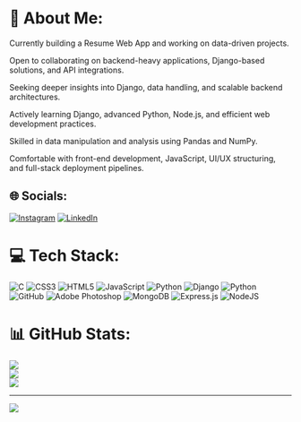 # 💫 About Me:
 Currently building a Resume Web App and working on data-driven projects.

 Open to collaborating on backend-heavy applications, Django-based solutions, and API integrations.

 Seeking deeper insights into Django, data handling, and scalable backend architectures.

 Actively learning Django, advanced Python, Node.js, and efficient web development practices.

 Skilled in data manipulation and analysis using Pandas and NumPy.

 Comfortable with front-end development, JavaScript, UI/UX structuring, and full-stack deployment pipelines.


## 🌐 Socials:
[![Instagram](https://img.shields.io/badge/Instagram-%23E4405F.svg?logo=Instagram&logoColor=white)](https://instagram.com/https://www.instagram.com/ahmed_khan61962/) [![LinkedIn](https://img.shields.io/badge/LinkedIn-%230077B5.svg?logo=linkedin&logoColor=white)](https://linkedin.com/in/https://www.linkedin.com/in/ahmed-rashid-970a68134/) 

# 💻 Tech Stack:
![C](https://img.shields.io/badge/c-%2300599C.svg?style=for-the-badge&logo=c&logoColor=white) ![CSS3](https://img.shields.io/badge/css3-%231572B6.svg?style=for-the-badge&logo=css3&logoColor=white) ![HTML5](https://img.shields.io/badge/html5-%23E34F26.svg?style=for-the-badge&logo=html5&logoColor=white) ![JavaScript](https://img.shields.io/badge/javascript-%23323330.svg?style=for-the-badge&logo=javascript&logoColor=%23F7DF1E) ![Python](https://img.shields.io/badge/python-3670A0?style=for-the-badge&logo=python&logoColor=ffdd54) ![Django](https://img.shields.io/badge/django-%23092E20.svg?style=for-the-badge&logo=django&logoColor=white) ![Python](https://img.shields.io/badge/python-3670A0?style=for-the-badge&logo=python&logoColor=ffdd54) ![GitHub](https://img.shields.io/badge/github-%23121011.svg?style=for-the-badge&logo=github&logoColor=white) ![Adobe Photoshop](https://img.shields.io/badge/adobe%20photoshop-%2331A8FF.svg?style=for-the-badge&logo=adobe%20photoshop&logoColor=white) ![MongoDB](https://img.shields.io/badge/MongoDB-%234ea94b.svg?style=for-the-badge&logo=mongodb&logoColor=white) ![Express.js](https://img.shields.io/badge/express.js-%23404d59.svg?style=for-the-badge&logo=express&logoColor=%2361DAFB) ![NodeJS](https://img.shields.io/badge/node.js-6DA55F?style=for-the-badge&logo=node.js&logoColor=white)
# 📊 GitHub Stats:
![](https://github-readme-stats.vercel.app/api?username=Ahmed-Rashid200307&theme=dark&hide_border=false&include_all_commits=true&count_private=true)<br/>
![](https://github-readme-streak-stats.herokuapp.com/?user=Ahmed-Rashid200307&theme=dark&hide_border=false)<br/>
![](https://github-readme-stats.vercel.app/api/top-langs/?username=Ahmed-Rashid200307&theme=dark&hide_border=false&include_all_commits=true&count_private=true&layout=compact)

---
[![](https://visitcount.itsvg.in/api?id=Ahmed-Rashid200307&icon=0&color=0)](https://visitcount.itsvg.in)

<!-- Proudly created with GPRM ( https://gprm.itsvg.in ) -->
